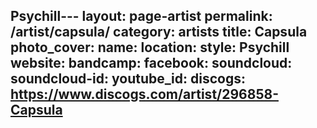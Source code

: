 Psychill---
layout: page-artist
permalink: /artist/capsula/
category: artists
title: Capsula
photo_cover: 
name: 
location: 
style: Psychill
website: 
bandcamp: 
facebook: 
soundcloud: 
soundcloud-id: 
youtube_id: 
discogs: https://www.discogs.com/artist/296858-Capsula
---
